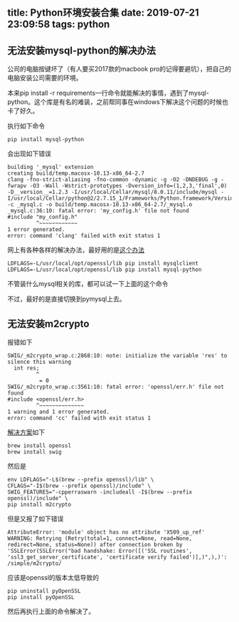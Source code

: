 title: Python环境安装合集
date: 2019-07-21 23:09:58
tags: python
---

## 无法安装mysql-python的解决办法

公司的电脑按键坏了（有人要买2017款的macbook pro的记得要避坑），把自己的电脑安装公司需要的环境。

本来pip install -r requirements一行命令就能解决的事情，遇到了mysql-python。这个库是有名的难装，之前帮同事在windows下解决这个问题的时候也卡了好久。<!--more-->

执行如下命令

```
pip install mysql-python
```

会出现如下错误

```
building '_mysql' extension
creating build/temp.macosx-10.13-x86_64-2.7
clang -fno-strict-aliasing -fno-common -dynamic -g -O2 -DNDEBUG -g -fwrapv -O3 -Wall -Wstrict-prototypes -Dversion_info=(1,2,3,'final',0) -D__version__=1.2.3 -I/usr/local/Cellar/mysql/8.0.11/include/mysql -I/usr/local/Cellar/python@2/2.7.15_1/Frameworks/Python.framework/Versions/2.7/include/python2.7 -c _mysql.c -o build/temp.macosx-10.13-x86_64-2.7/_mysql.o
_mysql.c:36:10: fatal error: 'my_config.h' file not found
#include "my_config.h"
         ^~~~~~~~~~~~~
1 error generated.
error: command 'clang' failed with exit status 1
```

网上有各种各样的解决办法，最好用的是[这个办法](https://github.com/PyMySQL/mysqlclient-python/issues/131#issuecomment-338635251)

```
LDFLAGS=-L/usr/local/opt/openssl/lib pip install mysqlclient
LDFLAGS=-L/usr/local/opt/openssl/lib pip install mysql-python
```

不管装什么mysql相关的库，都可以试一下上面的这个命令

不过，最好的是直接切换到pymysql上去。

## 无法安装m2crypto

报错如下

```
SWIG/_m2crypto_wrap.c:2868:10: note: initialize the variable 'res' to silence this warning
  int res;
         ^
          = 0
SWIG/_m2crypto_wrap.c:3561:10: fatal error: 'openssl/err.h' file not found
#include <openssl/err.h>
         ^~~~~~~~~~~~~~~
1 warning and 1 error generated.
error: command 'cc' failed with exit status 1
```

[解决方案](https://stackoverflow.com/questions/33005354/trouble-installing-m2crypto-with-pip-on-os-x-macos)如下

```
brew install openssl
brew install swig
```

然后是

```
env LDFLAGS="-L$(brew --prefix openssl)/lib" \
CFLAGS="-I$(brew --prefix openssl)/include" \
SWIG_FEATURES="-cpperraswarn -includeall -I$(brew --prefix openssl)/include" \
pip install m2crypto
```

但是又报了如下错误

```
AttributeError: 'module' object has no attribute 'X509_up_ref'
WARNING: Retrying (Retry(total=1, connect=None, read=None, redirect=None, status=None)) after connection broken by 'SSLError(SSLError("bad handshake: Error([('SSL routines', 'ssl3_get_server_certificate', 'certificate verify failed')],)",),)': /simple/m2crypto/
```

应该是openssl的版本太低导致的

```
pip uninstall pyOpenSSL
pip install pyOpenSSL
```

然后再执行上面的命令解决了。
